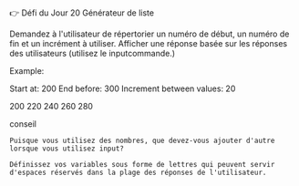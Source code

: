 👉 Défi du Jour 20
Générateur de liste

Demandez à l'utilisateur de répertorier un numéro de début, un numéro de fin et un incrément à utiliser. Afficher une réponse basée sur les réponses des utilisateurs (utilisez le inputcommande.) 

Example:

Start at: 200
End before: 300
Increment between values: 20

200
220
240
260
280


conseil

    Puisque vous utilisez des nombres, que devez-vous ajouter d'autre lorsque vous utilisez input?
	
    Définissez vos variables sous forme de lettres qui peuvent servir d'espaces réservés dans la plage des réponses de l'utilisateur.

